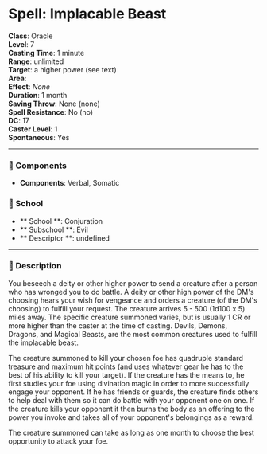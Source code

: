 
# Spell: Implacable Beast
**Class**: Oracle  
**Level**: 7  
**Casting Time**: 1 minute  
**Range**: unlimited  
**Target**: a higher power (see text)  
**Area**:   
**Effect**: _None_  
**Duration**: 1 month  
**Saving Throw**: None (none)  
**Spell Resistance**: No (no)  
**DC**: 17  
**Caster Level**: 1  
**Spontaneous**: Yes

---

### 🔮 Components
- **Components**: Verbal, Somatic

### 🏫 School
- ** School **: Conjuration
- ** Subschool **: Evil
- ** Descriptor **: undefined
---

### 📜 Description
You beseech a deity or other higher power to send a creature after a person who has wronged you to do battle. A deity or other high power of the DM's choosing hears your wish for vengeance and orders a creature (of the DM's choosing) to fulfill your request. The creature arrives 5 - 500 (1d100 x 5) miles away. The specific creature summoned varies, but is usually 1 CR or more higher than the caster at the time of casting. Devils, Demons, Dragons, and Magical Beasts, are the most common creatures used to fulfill the implacable beast.

The creature summoned to kill your chosen foe has quadruple standard treasure and maximum hit points (and uses whatever gear he has to the best of his ability to kill your target). If the creature has the means to, he first studies your foe using divination magic in order to more successfully engage your opponent. If he has friends or guards, the creature finds others to help deal with them so it can do battle with your opponent one on one. If the creature kills your opponent it then burns the body as an offering to the power you invoke and takes all of your opponent's belongings as a reward.

The creature summoned can take as long as one month to choose the best opportunity to attack your foe.
